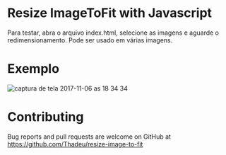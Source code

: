 # Resize ImageToFit with Javascript

Para testar, abra o arquivo index.html, selecione as imagens e aguarde o redimensionamento. Pode ser usado em várias imagens.

# Exemplo
![captura de tela 2017-11-06 as 18 34 34](https://user-images.githubusercontent.com/77889/32465128-2be43768-c321-11e7-9cd0-5ec4abedc8a2.png)


# Contributing

Bug reports and pull requests are welcome on GitHub at https://github.com/Thadeu/resize-image-to-fit